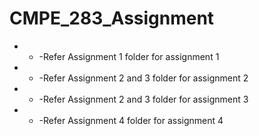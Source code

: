 # CMPE_283_Assignment

- - -Refer Assignment 1 folder for assignment 1
- - -Refer Assignment 2 and 3  folder for assignment 2
- - -Refer Assignment 2 and 3  folder for assignment 3
- - -Refer Assignment 4  folder for assignment 4

